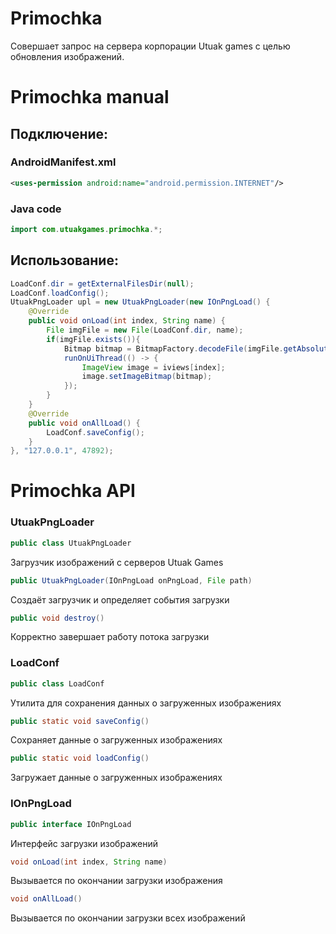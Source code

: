 # Primochka
Совершает запрос на сервера корпорации Utuak games с целью обновления изображений.
# Primochka manual
## Подключение:

### AndroidManifest.xml
```xml
<uses-permission android:name="android.permission.INTERNET"/>
```
### Java code
```java
import com.utuakgames.primochka.*;
```

## Использование:

```java
LoadConf.dir = getExternalFilesDir(null);
LoadConf.loadConfig();
UtuakPngLoader upl = new UtuakPngLoader(new IOnPngLoad() {
    @Override
    public void onLoad(int index, String name) {
        File imgFile = new File(LoadConf.dir, name);
        if(imgFile.exists()){
            Bitmap bitmap = BitmapFactory.decodeFile(imgFile.getAbsolutePath());
            runOnUiThread(() -> {
                ImageView image = iviews[index];
                image.setImageBitmap(bitmap);
            });
        }
    }
    @Override
    public void onAllLoad() {
        LoadConf.saveConfig();
    }
}, "127.0.0.1", 47892);
```

# Primochka API
### UtuakPngLoader
```java
public class UtuakPngLoader
```
Загрузчик изображений с серверов Utuak Games
```java
public UtuakPngLoader(IOnPngLoad onPngLoad, File path)
```
Создаёт загрузчик и определяет события загрузки
```java
public void destroy()
```
Корректно завершает работу потока загрузки
### LoadConf
```java
public class LoadConf
```
Утилита для сохранения данных о загруженных изображениях
```java
public static void saveConfig()
```
Сохраняет данные о загруженных изображениях
```java
public static void loadConfig()
```
Загружает данные о загруженных изображениях
### IOnPngLoad
```java
public interface IOnPngLoad
```
Интерфейс загрузки изображений
```java
void onLoad(int index, String name)
```
Вызывается по окончании загрузки изображения
```java
void onAllLoad()
```
Вызывается по окончании загрузки всех изображений
